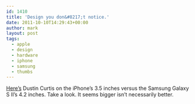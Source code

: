 ```yaml
---
id: 1410
title: 'Design you don&#8217;t notice.'
date: 2011-10-10T14:29:43+00:00
author: mark
layout: post
tags:
  - apple
  - design
  - hardware
  - iphone
  - samsung
  - thumbs
---
```

[Here&#8217;s](http://dcurt.is/2011/10/03/3-point-5-inches/) Dustin Curtis on the iPhone&#8217;s 3.5 inches versus the Samsung Galaxy S II&#8217;s 4.2 inches. Take a look. It seems bigger isn&#8217;t necessarily better.